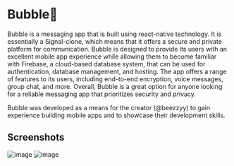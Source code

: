 # Bubble🫧

Bubble is a messaging app that is built using react-native technology. It is essentially a Signal-clone, which means that it offers a secure and private platform for communication. Bubble is designed to provide its users with an excellent mobile app experience while allowing them to become familiar with Firebase, a cloud-based database system, that can be used for authentication, database management, and hosting. The app offers a range of features to its users, including end-to-end encryption, voice messages, group chat, and more. Overall, Bubble is a great option for anyone looking for a reliable messaging app that prioritizes security and privacy.

Bubble was developed as a means for the creator (@beezzyy) to gain experience building mobile apps and to showcase their development skills.


## Screenshots

![image](https://user-images.githubusercontent.com/91300383/219851691-d2045e00-7fac-495f-9fc2-f19b4a37f8c7.png)
![image](https://user-images.githubusercontent.com/91300383/219851695-97542c1a-d205-4dee-ab24-057c5e3dbbc1.png)
